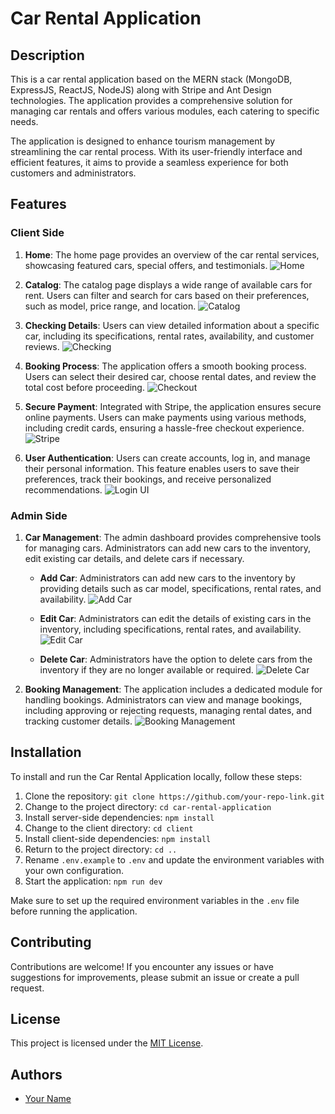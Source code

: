 # Car Rental Application

## Description

This is a car rental application based on the MERN stack (MongoDB, ExpressJS, ReactJS, NodeJS) along with Stripe and Ant Design technologies. The application provides a comprehensive solution for managing car rentals and offers various modules, each catering to specific needs. 

The application is designed to enhance tourism management by streamlining the car rental process. With its user-friendly interface and efficient features, it aims to provide a seamless experience for both customers and administrators.

## Features

### Client Side

1. **Home**: The home page provides an overview of the car rental services, showcasing featured cars, special offers, and testimonials.
![Home](./images/home.png)

2. **Catalog**: The catalog page displays a wide range of available cars for rent. Users can filter and search for cars based on their preferences, such as model, price range, and location.
![Catalog](./images/catalog.png)

3. **Checking Details**: Users can view detailed information about a specific car, including its specifications, rental rates, availability, and customer reviews.
![Checking](./images/checking.png)

4. **Booking Process**: The application offers a smooth booking process. Users can select their desired car, choose rental dates, and review the total cost before proceeding.
![Checkout](./images/checkout.png)

5. **Secure Payment**: Integrated with Stripe, the application ensures secure online payments. Users can make payments using various methods, including credit cards, ensuring a hassle-free checkout experience.
![Stripe](./images/stripe.png)

6. **User Authentication**: Users can create accounts, log in, and manage their personal information. This feature enables users to save their preferences, track their bookings, and receive personalized recommendations.
![Login UI](./images/login_ui.png)

### Admin Side

1. **Car Management**: The admin dashboard provides comprehensive tools for managing cars. Administrators can add new cars to the inventory, edit existing car details, and delete cars if necessary. 

   - **Add Car**: Administrators can add new cars to the inventory by providing details such as car model, specifications, rental rates, and availability.
   ![Add Car](./images/car_add.png)

   - **Edit Car**: Administrators can edit the details of existing cars in the inventory, including specifications, rental rates, and availability.
   ![Edit Car](./images/editcar.png)

   - **Delete Car**: Administrators have the option to delete cars from the inventory if they are no longer available or required.
   ![Delete Car](./images/deletecar.png)

2. **Booking Management**: The application includes a dedicated module for handling bookings. Administrators can view and manage bookings, including approving or rejecting requests, managing rental dates, and tracking customer details.
   ![Booking Management](./images/gestion_des_bookings.png)


## Installation

To install and run the Car Rental Application locally, follow these steps:

1. Clone the repository: `git clone https://github.com/your-repo-link.git`
2. Change to the project directory: `cd car-rental-application`
3. Install server-side dependencies: `npm install`
4. Change to the client directory: `cd client`
5. Install client-side dependencies: `npm install`
6. Return to the project directory: `cd ..`
7. Rename `.env.example` to `.env` and update the environment variables with your own configuration.
8. Start the application: `npm run dev`

Make sure to set up the required environment variables in the `.env` file before running the application.

## Contributing

Contributions are welcome! If you encounter any issues or have suggestions for improvements, please submit an issue or create a pull request.

## License

This project is licensed under the [MIT License](https://opensource.org/licenses/MIT).

## Authors

- [Your Name](https://github.com/MohamedAmineALLAF)
